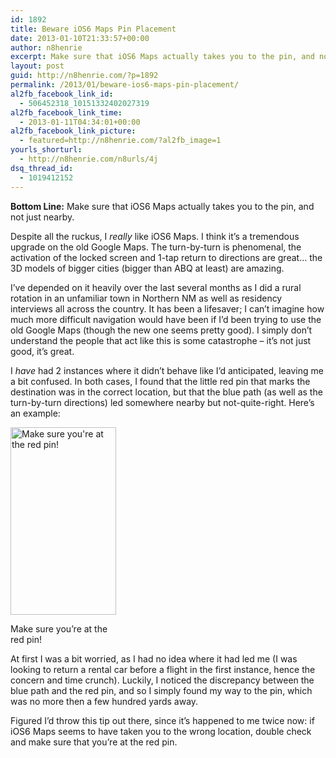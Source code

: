 ```yaml
---
id: 1892
title: Beware iOS6 Maps Pin Placement
date: 2013-01-10T21:33:57+00:00
author: n8henrie
excerpt: Make sure that iOS6 Maps actually takes you to the pin, and not just nearby.
layout: post
guid: http://n8henrie.com/?p=1892
permalink: /2013/01/beware-ios6-maps-pin-placement/
al2fb_facebook_link_id:
  - 506452318_10151332402027319
al2fb_facebook_link_time:
  - 2013-01-11T04:34:01+00:00
al2fb_facebook_link_picture:
  - featured=http://n8henrie.com/?al2fb_image=1
yourls_shorturl:
  - http://n8henrie.com/n8urls/4j
dsq_thread_id:
  - 1019412152
---
```

**Bottom Line:** Make sure that iOS6 Maps actually takes you to the pin, and not just nearby.
  
<!--more-->

Despite all the ruckus, I _really_ like iOS6 Maps. I think it&#8217;s a tremendous upgrade on the old Google Maps. The turn-by-turn is phenomenal, the activation of the locked screen and 1-tap return to directions are great… the 3D models of bigger cities (bigger than ABQ at least) are amazing.

I&#8217;ve depended on it heavily over the last several months as I did a rural rotation in an unfamiliar town in Northern NM as well as residency interviews all across the country. It has been a lifesaver; I can&#8217;t imagine how much more difficult navigation would have been if I&#8217;d been trying to use the old Google Maps (though the new one seems pretty good). I simply don&#8217;t understand the people that act like this is some catastrophe &#8211; it&#8217;s not just good, it&#8217;s great.

I _have_ had 2 instances where it didn&#8217;t behave like I&#8217;d anticipated, leaving me a bit confused. In both cases, I found that the little red pin that marks the destination was in the correct location, but that the blue path (as well as the turn-by-turn directions) led somewhere nearby but not-quite-right. Here&#8217;s an example:

<div id="attachment_1857" style="width: 179px" class="wp-caption aligncenter">
  <a href="http://n8henrie.com/wp-content/uploads/2012/12/IMG_0487.png"><img src="http://n8henrie.com/wp-content/uploads/2012/12/IMG_0487-169x300.png" alt="Make sure you&#039;re at the red pin!" width="169" height="300" class="size-medium wp-image-1857" srcset="http://n8henrie.com/wp-content/uploads/2012/12/IMG_0487-169x300.png 169w, http://n8henrie.com/wp-content/uploads/2012/12/IMG_0487-576x1024.png 576w, http://n8henrie.com/wp-content/uploads/2012/12/IMG_0487.png 640w" sizes="(max-width: 169px) 100vw, 169px" /></a>
  
  <p class="wp-caption-text">
    Make sure you&#8217;re at the red pin!
  </p>
</div>

At first I was a bit worried, as I had no idea where it had led me (I was looking to return a rental car before a flight in the first instance, hence the concern and time crunch). Luckily, I noticed the discrepancy between the blue path and the red pin, and so I simply found my way to the pin, which was no more then a few hundred yards away.

Figured I&#8217;d throw this tip out there, since it&#8217;s happened to me twice now: if iOS6 Maps seems to have taken you to the wrong location, double check and make sure that you&#8217;re at the red pin.